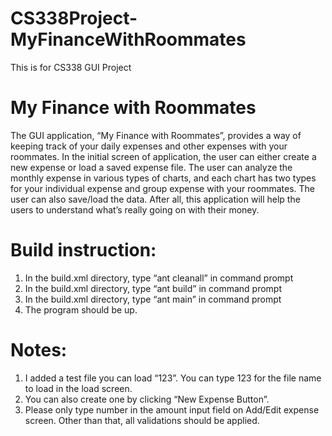 # CS338Project-MyFinanceWithRoommates
This is for CS338 GUI Project

# My Finance with Roommates

The GUI application, “My Finance with Roommates”, provides a way of keeping track of your daily expenses and other expenses 
with your roommates. In the initial screen of application, the user can either create a new expense or load a saved expense 
file. The user can analyze the monthly expense in various types of charts, and each chart has two types for 
your individual expense and group expense with your roommates. The user can also save/load the data. After all, this 
application will help the users to understand what’s really going on with their money.  

# Build instruction:
1. In the build.xml directory, type “ant cleanall” in command prompt
2. In the build.xml directory, type “ant build” in command prompt
3. In the build.xml directory, type “ant main” in command prompt
4. The program should be up.

# Notes:
1. I added a test file you can load “123”. You can type 123 for the file name to load in the load screen.
2. You can also create one by clicking “New Expense Button”.
3. Please only type number in the amount input field on Add/Edit expense screen. Other than that, all validations should be applied.
